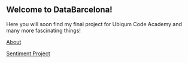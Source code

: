 ## Welcome to DataBarcelona!

Here you will soon find my final project for Ubiqum Code Academy and many more fascinating things! 

[About](about.html)

[Sentiment Project](sentiments.html)


